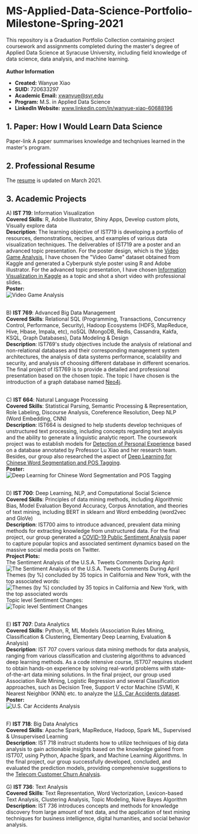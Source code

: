 # MS-Applied-Data-Science-Portfolio-Milestone-Spring-2021
This repository is a Graduation Portfolio Collection containing project coursework and assignments completed during the master's degree of Applied Data Science at Syracuse University, including field knowledge of data science, data analysis, and machine learning.<br>
<br>
**Author Information**<br>
- **Created:** Wanyue Xiao<br>
- **SUID:** 720633297<br>
- **Academic Email:** xwanyue@syr.edu<br>
- **Program:** M.S. in Applied Data Science<br>
- **LinkedIn Website:** www.linkedin.com/in/wanyue-xiao-60688196

## 1. Paper: How I Would Learn Data Science
Paper-link
A paper summarises knowledge and techqniues learned in the master's program.

## 2. Professional Resume
The [resume](./wanyuex.pdf) is updated on March 2021.

## 3. Academic Projects
A) **IST 719**: Information Visualization <br>
**Covered Skills**:  R, Adobe Illustrator, Shiny Apps, Develop custom plots, Visually explore data <br>
**Description**: The learning objective of IST719 is developing a portfolio of resources, demonstrations, recipes, and examples of various data visualization techniques. The deliverables of IST719 are a poster and an advanced topic presentation. For the poster design, which is the [Video Game Analysis](./IST719/719_game_poster.pdf), I have chosen the "Video Game" dataset obtained from Kaggle and generated a Cyberpunk style poster using R and Adobe illustrator. For the advanced topic presentation, I have chosen [Information Visualization in Kaggle](./IST719/719_advanced_topic_ppt.pptx) as a topic and shot a short video with professional slides. <br>
**Poster:** <br>
![Video Game Analysis](https://github.com/xwanyue0221/MS-Applied-Data-Science-Portfolio-Milestone-Spring-2021/blob/main/IST719/719_game_poster.png)<br>
<br>

B) **IST 769**: Advanced Big Data Management <br>
**Covered Skills**: Relational SQL (Programming, Transactions, Concurrency Control, Performance, Security), Hadoop Ecosystems (HDFS, MapReduce, Hive, Hbase, Impala, etc), noSQL (MongoDB, Redis, Cassandra, Kakfa, KSQL, Graph Databases), Data Modeling & Design <br>
**Description**: IST769's study objectives include the analysis of relational and non-relational databases and their corresponding management system architectures, the analysis of data systems performance, scalability and security, and analysis of choosing different database in different scenarios. The final project of IST769 is to provide a detailed and professional presentation based on the chosen topic. The topic I have chosen is the introduction of a graph database named [Neo4j](./IST769/xwanyue_whitpaper_Neo4j.pdf). <br>
<br>

C) **IST 664**: Natural Language Processing <br>
**Covered Skills**: Statistical Parsing, Semantic Processing & Representation, Role Labeling, Discourse Analysis, Coreference Resolution, Deep NLP (Word Embedding, CNN) <br>
**Description**: IST664 is designed to help students develop techniques of unstructured text processing, including concepts regarding text analysis and the ability to generate a linguistic analytic report. The coursework project was to establish models for [Detection of Personal Experience](https://github.com/xwanyue0221/MS-Applied-Data-Science-Portfolio-Milestone-Spring-2021/blob/main/IST%20664/Final%20Project/NLP%20Final%20Project%20Report.docx) based on a database annotated by Professor Lu Xiao and her research team. Besides, our group also researched the aspect of [Deep Learning for Chinese Word Segmentation and POS Tagging](https://github.com/xwanyue0221/MS-Applied-Data-Science-Portfolio-Milestone-Spring-2021/blob/main/IST%20664/Final%20Project/664_poster.pdf). <br>
**Poster:** <br>
![Deep Learning for Chinese Word Segmentation and POS Tagging](https://github.com/xwanyue0221/MS-Applied-Data-Science-Portfolio-Milestone-Spring-2021/blob/main/IST%20664/Final%20Project/664_poster.png)<br>
<br>

D) **IST 700**: Deep Learning, NLP, and Computational Social Science <br>
**Covered Skills**: Principles of data mining methods, including Algorithmic Bias, Model Evaluation Beyond Accuracy, Corpus Annotation, and theories of text mining, including BERT in sklearn and Word embedding (word2vec and GloVe) <br>
**Description**: IST700 aims to introduce advanced, prevalent data mining methods for extracting knowledge from unstructured data. For the final project, our group generated a [COVID-19 Public Sentiment Analysis](https://github.com/xwanyue0221/MS-Applied-Data-Science-Portfolio-Milestone-Spring-2021/blob/main/IST700/Final%20Project/700_final_project.pdf) paper to capture popular topics and associated sentiment dynamics based on the massive social media posts on Twitter.<br>
**Project Plots:** <br>
The Sentiment Analysis of the U.S.A. Tweets Comments During April:<br>
![The Sentiment Analysis of the U.S.A. Tweets Comments During April](https://github.com/xwanyue0221/MS-Applied-Data-Science-Portfolio-Milestone-Spring-2021/blob/main/IST700/Final%20Project/rq1.jpg)<br>
Themes (by %) concluded by 35 topics in California and New York, with the top associated words:<br>
![Themes (by %) concluded by 35 topics in California and New York, with the top associated words](https://github.com/xwanyue0221/MS-Applied-Data-Science-Portfolio-Milestone-Spring-2021/blob/main/IST700/Final%20Project/barplot_topic_final.png)<br>
Topic level Sentiment Changes:<br>
![Topic level Sentiment Changes](https://github.com/xwanyue0221/MS-Applied-Data-Science-Portfolio-Milestone-Spring-2021/blob/main/IST700/Final%20Project/rq3.png)<br>
<br>

E) **IST 707**: Data Analytics <br>
**Covered Skills**: Python, R, ML Models (Association Rules Mining, Classification & Clustering, Elementary Deep Learning, Evaluation & Analysis) <br>
**Description**: IST 707 covers various data mining methods for data analysis, ranging from various classification and clustering algorithms to advanced deep learning methods. As a code intensive course, IST707 requires student to obtain hands-on experience by solving real-world problems with state-of-the-art data mining solutions. In the final project, our group used Association Rule Mining, Logistic Regression and several Classification approaches, such as Decision Tree, Support V ector Machine (SVM), K Nearest Neighbor (KNN) etc. to analyze the [U.S. Car Accidents dataset](https://github.com/xwanyue0221/MS-Applied-Data-Science-Portfolio-Milestone-Spring-2021/blob/main/IST707/Final%20Project/IST707%20Final%20Project%20Report.pdf). <br>
**Poster:** <br>
![U.S. Car Accidents Analysis](https://github.com/xwanyue0221/MS-Applied-Data-Science-Portfolio-Milestone-Spring-2021/blob/main/IST707/Final%20Project/Final_Project_Poster_Team.png)<br>
<br>

F) **IST 718**: Big Data Analytics <br>
**Covered Skills**: Apache Spark, MapReduce, Hadoop, Spark ML, Supervised & Unsupervised Learning <br>
**Description**: IST 718 instruct students how to utilize techniques of big data analysis to gain actionable insights based on the knowledge gained from IST707, using Python, Apache Spark, and Machine Learning Algorithms. In the final project, our group successfully developed, concluded, and evaluated the prediction models, providing comprehensive suggestions to the [Telecom Customer Churn Analysis](https://github.com/xwanyue0221/MS-Applied-Data-Science-Portfolio-Milestone-Spring-2021/blob/main/IST718/Final%20Project/project_proposal_grade.docx). <br>
<br>
G) **IST 736**: Text Analysis <br>
**Covered Skills**: Text Representation, Word Vectorization, Lexicon-based Text Analysis, Clustering Analysis, Topic Modeling, Naive Bayes Algorithm <br>
**Description**: IST 736 introduces concepts and methods for knowledge discovery from large amount of text data, and the application of text mining techniques for business intelligence, digital humanities, and social behavior analysis.<br>
